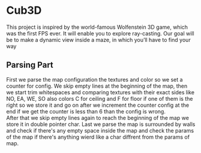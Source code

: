 <h1>Cub3D</h1>
<p>This project is inspired by the world-famous Wolfenstein 3D game, which was the first FPS ever. It will enable you to explore ray-casting. Our goal will be to make a dynamic view inside a maze, in which you’ll have to find your way</p>

<h2>Parsing Part</h2>
<p>First we parse the map configuration the textures and color so we set a counter for config. We skip empty lines at the beginning of the map, then we start trim whitespaces and comparing textures with their exact sides like NO, EA, WE, SO also colors C for ceiling and F for floor if one of them is the right so we store it and go on after we increment the counter config at the end if we get the counter is less than 6 than the config is wrong. <br> After that we skip empty lines again to reach the beginning of the map we store it in double pointer char. Last we parse the map is surrounded by walls and check if there's any empty space inside the map and check the params of the map if there's anything wierd like a char diffrent from the params of map.
</p>
